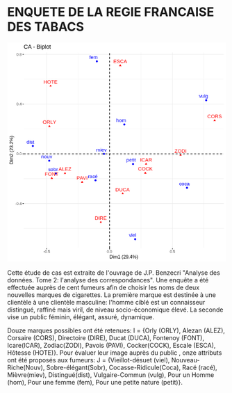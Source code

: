 # ENQUETE DE LA REGIE FRANCAISE DES TABACS

![CA](CA_biplot.png "Biplot of CA with Factorminer")

Cette étude de cas est extraite de l'ouvrage de J.P. Benzecri "Analyse des données. Tome 2: l'analyse des
correspondances". Une enquête a été effectuée auprès de cent fumeurs afin de choisir les noms de deux
nouvelles marques de cigarettes. La première marque est destinée à une clientèle à une clientèle masculine:
l'homme ciblé est un connaisseur distingué, raffiné mais viril, de niveau socio-économique élevé. La seconde
vise un public féminin, élégant, assuré, dynamique.


Douze marques possibles ont été retenues:
I = {Orly (ORLY), Alezan (ALEZ), Corsaire (CORS), Directoire (DIRE), Ducat (DUCA), Fontenoy (FONT),
Icare(ICAR), Zodiac(ZODI), Pavois (PAVI), Cocker(COCK), Escale (ESCA), Hôtesse (HOTE)}.
Pour évaluer leur image auprès du public , onze attributs ont été proposés aux fumeurs:
J = {Vieillot-désuet (viel), Nouveau-Riche(Nouv), Sobre-élégant(Sobr), Cocasse-Ridicule(Coca), Racé (racé),
Mièvre(miev), Distingué(dist), Vulgaire-Commun (vulg), Pour un Homme (hom), Pour une femme (fem), Pour
une petite nature (petit)}.
